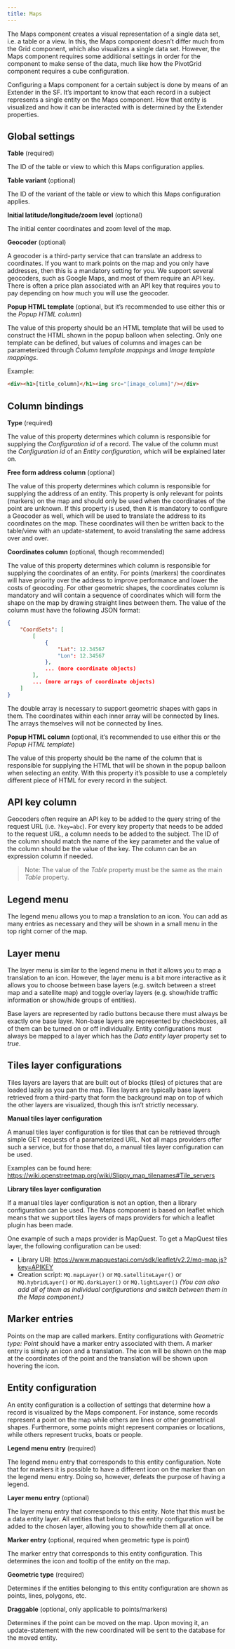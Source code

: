 ```yaml
---
title: Maps
---
```


The Maps component creates a visual representation of a single data set, i.e. a table or a view. In this, the Maps component doesn’t differ much from the Grid component, which also visualizes a single data set. However, the Maps component requires some additional settings in order for the component to make sense of the data, much like how the PivotGrid component requires a cube configuration.

Configuring a Maps component for a certain subject is done by means of an Extender in the SF. It’s important to know that each record in a subject represents a single entity on the Maps component. How that entity is visualized and how it can be interacted with is determined by the Extender properties.

## Global settings

**Table** (required)

The ID of the table or view to which this Maps configuration applies.

**Table variant** (optional)

The ID of the variant of the table or view to which this Maps configuration applies.

**Initial latitude/longitude/zoom level** (optional)

The initial center coordinates and zoom level of the map.

**Geocoder** (optional)

A geocoder is a third-party service that can translate an address to coordinates. If you want to mark points on the map and you only have addresses, then this is a mandatory setting for you. We support several geocoders, such as Google Maps, and most of them require an API key. There is often a price plan associated with an API key that requires you to pay depending on how much you will use the geocoder.

**Popup HTML template** (optional, but it’s recommended to use either this or the *Popup HTML column*)

The value of this property should be an HTML template that will be used to construct the HTML shown in the popup balloon when selecting. Only one template can be defined, but values of columns and images can be parameterized through *Column template mappings* and *Image template mappings*.

Example:

```html
<div><h1>[title_column]</h1><img src="[image_column]"/></div>
```

## Column bindings

**Type** (required)

The value of this property determines which column is responsible for supplying the *Configuration id* of a record. The value of the column must the *Configuration id* of an *Entity configuration*, which will be explained later on.

**Free form address column** (optional)

The value of this property determines which column is responsible for supplying the address of an entity. This property is only relevant for points (markers) on the map and should only be used when the coordinates of the point are unknown. If this property is used, then it is mandatory to configure a Geocoder as well, which will be used to translate the address to its coordinates on the map. These coordinates will then be written back to the table/view with an update-statement, to avoid translating the same address over and over.

**Coordinates column** (optional, though recommended)

The value of this property determines which column is responsible for supplying the coordinates of an entity. For points (markers) the coordinates will have priority over the address to improve performance and lower the costs of geocoding. For other geometric shapes, the coordinates column is mandatory and will contain a sequence of coordinates which will form the shape on the map by drawing straight lines between them. The value of the column must have the following JSON format:

```json
{
    "CoordSets": [
        [
            {
                "Lat": 12.34567
                "Lon": 12.34567
            },
​            ... (more coordinate objects)
        ],
​        ... (more arrays of coordinate objects)
    ]
}
```

The double array is necessary to support geometric shapes with gaps in them. The coordinates within each inner array will be connected by lines. The arrays themselves will not be connected by lines.

**Popup HTML column** (optional, it’s recommended to use either this or the *Popup HTML template*)

The value of this property should be the name of the column that is responsible for supplying the HTML that will be shown in the popup balloon when selecting an entity. With this property it’s possible to use a completely different piece of HTML for every record in the subject.

## API key column

Geocoders often require an API key to be added to the query string of the request URL (i.e. `?key=abc`). For every key property that needs to be added to the request URL, a column needs to be added to the subject. The ID of the column should match the name of the key parameter and the value of the column should be the value of the key. The column can be an expression column if needed.

> Note: The value of the *Table* property must be the same as the main *Table* property.

## Legend menu

The legend menu allows you to map a translation to an icon. You can add as many entries as necessary and they will be shown in a small menu in the top right corner of the map.

## Layer menu

The layer menu is similar to the legend menu in that it allows you to map a translation to an icon. However, the layer menu is a bit more interactive as it allows you to choose between base layers (e.g. switch between a street map and a satellite map) and toggle overlay layers (e.g. show/hide traffic information or show/hide groups of entities).

Base layers are represented by radio buttons because there must always be exactly one base layer. Non-base layers are represented by checkboxes, all of them can be turned on or off individually. Entity configurations must always be mapped to a layer which has the *Data entity layer* property set to *true*.

## Tiles layer configurations

Tiles layers are layers that are built out of blocks (tiles) of pictures that are loaded lazily as you pan the map. Tiles layers are typically base layers retrieved from a third-party that form the background map on top of which the other layers are visualized, though this isn’t strictly necessary.

**Manual tiles layer configuration**

A manual tiles layer configuration is for tiles that can be retrieved through simple GET requests of a parameterized URL. Not all maps providers offer such a service, but for those that do, a manual tiles layer configuration can be used.

Examples can be found here:
<https://wiki.openstreetmap.org/wiki/Slippy_map_tilenames#Tile_servers>

**Library tiles layer configuration**

If a manual tiles layer configuration is not an option, then a library configuration can be used. The Maps component is based on leaflet which means that we support tiles layers of maps providers for which a leaflet plugin has been made.

One example of such a maps provider is MapQuest. To get a MapQuest tiles layer, the following configuration can be used:

- Library URI: <https://www.mapquestapi.com/sdk/leaflet/v2.2/mq-map.js?key=APIKEY>
- Creation script: `MQ.mapLayer()` or `MQ.satelliteLayer()` or `MQ.hybridLayer()` or `MQ.darkLayer()` or `MQ.lightLayer()`
  *(You can also add all of them as individual configurations and switch between them in the Maps component.)*

## Marker entries

Points on the map are called markers. Entity configurations with *Geometric type: Point* should have a marker entry associated with them. A marker entry is simply an icon and a translation. The icon will be shown on the map at the coordinates of the point and the translation will be shown upon hovering the icon.

## Entity configuration

An entity configuration is a collection of settings that determine how a record is visualized by the Maps component. For instance, some records represent a point on the map while others are lines or other geometrical shapes. Furthermore, some points might represent companies or locations, while others represent trucks, boats or people.

**Legend menu entry** (required)

The legend menu entry that corresponds to this entity configuration. Note that for markers it is possible to have a different icon on the marker than on the legend menu entry. Doing so, however, defeats the purpose of having a legend.

**Layer menu entry** (optional)

The layer menu entry that corresponds to this entity. Note that this must be a data entity layer. All entities that belong to the entity configuration will be added to the chosen layer, allowing you to show/hide them all at once.

**Marker entry** (optional, required when geometric type is point)

The marker entry that corresponds to this entity configuration. This determines the icon and tooltip of the entity on the map.

**Geometric type** (required)

Determines if the entities belonging to this entity configuration are shown as points, lines, polygons, etc.

**Draggable** (optional, only applicable to points/markers)

Determines if the point can be moved on the map. Upon moving it, an update-statement with the new coordinated will be sent to the database for the moved entity.